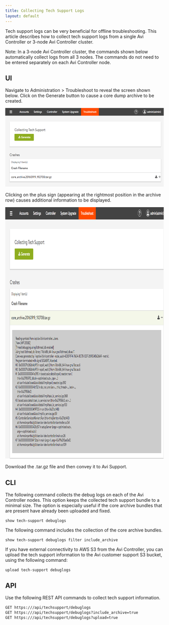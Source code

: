 ```yaml
---
title: Collecting Tech Support Logs
layout: default
---
```

Tech support logs can be very beneficial for offline troubleshooting. This article describes how to collect tech support logs from a single Avi Controller or 3-node Avi Controller cluster.

Note: In a 3-node Avi Controller cluster, the commands shown below automatically collect logs from all 3 nodes. The commands do not need to be entered separately on each Avi Controller node.

## UI

Navigate to Administration > Troubleshoot to reveal the screen shown below. Click on the Generate button to cause a core dump archive to be created.

<a href="img/Screen-Shot-2016-09-19-at-12.29.15-PM.png"><img class="aligncenter wp-image-18197" src="img/Screen-Shot-2016-09-19-at-12.29.15-PM.png" alt="Screen Shot 2016-09-19 at 12.29.15 PM" width="600" height="249"></a>

Clicking on the plus sign (appearing at the rightmost position in the archive row) causes additional information to be displayed.

<a href="img/Screen-Shot-2016-09-19-at-12.29.43-PM.png"><img class="alignnone size-full wp-image-18195" src="img/Screen-Shot-2016-09-19-at-12.29.43-PM.png" alt="Screen Shot 2016-09-19 at 12.29.43 PM" width="1000" height="796"></a>

Download the .tar.gz file and then convey it to Avi Support.

## CLI

The following command collects the debug logs on each of the Avi Controller nodes. This option keeps the collected tech support bundle to a minimal size. The option is especially useful if the core archive bundles that are present have already been uploaded and fixed.


<pre><code class="language-lua">show tech-support debuglogs</code></pre>  The following command includes the collection of the core archive bundles. 

<pre><code class="language-lua">show tech-support debuglogs filter include_archive</code></pre>  If you have external connectivity to AWS S3 from the Avi Controller, you can upload the tech support information to the Avi customer support S3 bucket, using the following command: 

<pre><code class="language-lua">upload tech-support debuglogs</code></pre>  

## API

Use the following REST API commands to collect tech support information.


<pre><code class="language-lua">GET https:///api/techsupport/debuglogs
GET https:///api/techsupport/debuglogs?include_archive=true
GET https:///api/techsupport/debuglogs?upload=true</code></pre>  